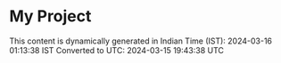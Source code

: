 # My Project

This content is dynamically generated in Indian Time (IST): 2024-03-16 01:13:38 IST
Converted to UTC: 2024-03-15 19:43:38 UTC
